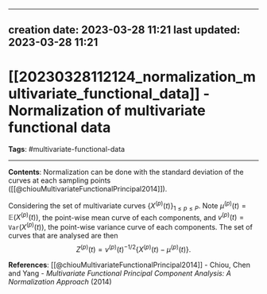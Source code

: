 
---
creation date: 2023-03-28 11:21
last updated: 2023-03-28 11:21
---
# [[20230328112124_normalization_multivariate_functional_data]] - Normalization of multivariate functional data
__Tags__: #multivariate-functional-data 

---
__Contents__: Normalization can be done with the standard deviation of the curves at each sampling points ([[@chiouMultivariateFunctionalPrincipal2014]]).

Considering the set of multivariate curves $\{X^{(p)}(t)\}_{1 \leq p \leq P}$. Note $\mu^{(p)}(t) = \mathbb{E}(X^{(p)}(t))$, the point-wise mean curve of each components, and $v^{(p)}(t) = \texttt{Var}(X^{(p)}(t))$, the point-wise variance curve of each components.
The set of curves that are analysed are then
$$Z^{(p)}(t) = v^{(p)}(t)^{-1/2}\{X^{(p)}(t) - \mu^{(p)}(t)\}.$$

__References__:
[[@chiouMultivariateFunctionalPrincipal2014]] - Chiou, Chen and Yang - _Multivariate Functional Principal Component Analysis: A Normalization Approach_ (2014)